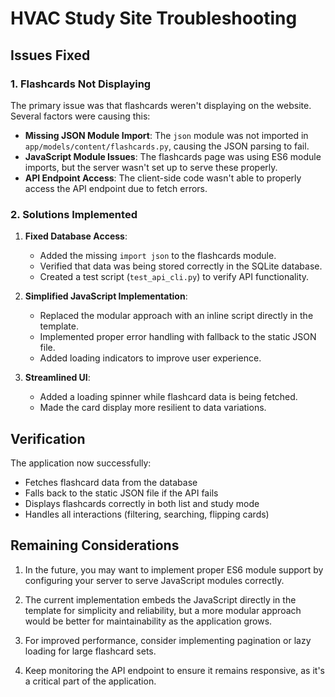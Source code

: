 # HVAC Study Site Troubleshooting

## Issues Fixed

### 1. Flashcards Not Displaying
The primary issue was that flashcards weren't displaying on the website. Several factors were causing this:

- **Missing JSON Module Import**: The `json` module was not imported in `app/models/content/flashcards.py`, causing the JSON parsing to fail.
- **JavaScript Module Issues**: The flashcards page was using ES6 module imports, but the server wasn't set up to serve these properly.
- **API Endpoint Access**: The client-side code wasn't able to properly access the API endpoint due to fetch errors.

### 2. Solutions Implemented

1. **Fixed Database Access**:
   - Added the missing `import json` to the flashcards module.
   - Verified that data was being stored correctly in the SQLite database.
   - Created a test script (`test_api_cli.py`) to verify API functionality.

2. **Simplified JavaScript Implementation**:
   - Replaced the modular approach with an inline script directly in the template.
   - Implemented proper error handling with fallback to the static JSON file.
   - Added loading indicators to improve user experience.

3. **Streamlined UI**:
   - Added a loading spinner while flashcard data is being fetched.
   - Made the card display more resilient to data variations.

## Verification

The application now successfully:
- Fetches flashcard data from the database
- Falls back to the static JSON file if the API fails
- Displays flashcards correctly in both list and study mode
- Handles all interactions (filtering, searching, flipping cards)

## Remaining Considerations

1. In the future, you may want to implement proper ES6 module support by configuring your server to serve JavaScript modules correctly.

2. The current implementation embeds the JavaScript directly in the template for simplicity and reliability, but a more modular approach would be better for maintainability as the application grows.

3. For improved performance, consider implementing pagination or lazy loading for large flashcard sets.

4. Keep monitoring the API endpoint to ensure it remains responsive, as it's a critical part of the application.